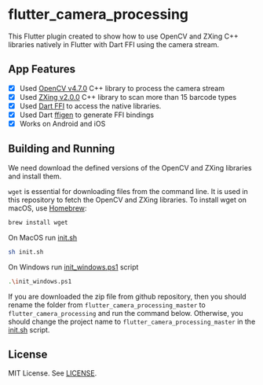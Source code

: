 # flutter_camera_processing

This Flutter plugin created to show how to use OpenCV and ZXing C++ libraries natively in Flutter with Dart FFI using the camera stream.

## App Features

- [X] Used [OpenCV v4.7.0](https://github.com/opencv/opencv) C++ library to process the camera stream
- [X] Used [ZXing v2.0.0](https://github.com/zxing-cpp/zxing-cpp) C++ library to scan more than 15 barcode types
- [X] Used [Dart FFI](https://pub.dev/packages/ffi) to access the native libraries.
- [X] Used Dart [ffigen](https://pub.dev/packages/ffigen) to generate FFI bindings
- [X] Works on Android and iOS

## Building and Running

We need download the defined versions of the OpenCV and ZXing libraries and install them.

`wget` is essential for downloading files from the command line. It is used in this repository to fetch the OpenCV and ZXing libraries. 
To install wget on macOS, use [Homebrew](https://brew.sh):
```sh
brew install wget
```

On MacOS run [init.sh](https://github.com/khoren93/flutter_camera_processing/blob/master/init.sh)

```sh
sh init.sh
```

On Windows run [init_windows.ps1](https://github.com/khoren93/flutter_camera_processing/blob/master/init_windows.ps1) script

```sh
.\init_windows.ps1
```

If you are downloaded the zip file from github repository, then you should rename the folder from `flutter_camera_processing_master` to `flutter_camera_processing` and run the command below.
Otherwise, you should change the project name to `flutter_camera_processing_master` in the [init.sh](https://github.com/khoren93/flutter_camera_processing/blob/master/init.sh) script.

## License

MIT License. See [LICENSE](https://github.com/khoren93/flutter_camera_processing/blob/master/LICENSE).
